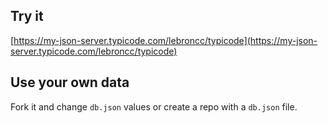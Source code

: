 ## Try it

[https://my-json-server.typicode.com/lebroncc/typicode](https://my-json-server.typicode.com/lebroncc/typicode)

## Use your own data

Fork it and change `db.json` values or create a repo with a `db.json` file.
